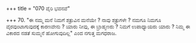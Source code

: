 +++
title = "070 ವೈರಿ ಭವನವೆ"

+++
70. "ಈ ನಮ್ಮ ಮನೆ ನಿಮಗೆ ಶತ್ರುವಿನ ಮನೆಯೇ ? ನಾವು ಶತ್ರುಗಳೇ ? ನಮಗೂ ನಿಮಗೂ ವೈರವುಂಟಾಗುವುದಕ್ಕೆ ಕಾರಣವೇನು ? ಯಾರು ನೀವು, ಈ ಬ್ರಾಹ್ಮಣರು ? ನಿಮಗೆ ಉಪಾಧ್ಯಾಯರು ಯಾರು ? ನಿಮ್ಮ ಈ ವಿಕಾರದ ನಡತೆ ಸುಮ್ಮನೆ ಹೋಗುವುದಿಲ್ಲ" ಎಂದ ನಗುತ್ತ ಮಗಧರಾಜ.